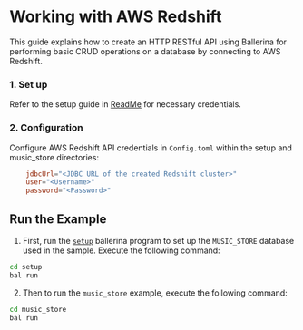 # Working with AWS Redshift

This guide explains how to create an HTTP RESTful API using Ballerina for performing basic CRUD operations on a database by connecting to AWS Redshift.

### 1. Set up

Refer to the setup guide in [ReadMe](../../../README.md) for necessary credentials.

### 2. Configuration

Configure AWS Redshift API credentials in `Config.toml` within the setup and music_store directories:

```toml
    jdbcUrl="<JDBC URL of the created Redshift cluster>"
    user="<Username>"
    password="<Password>"
```

## Run the Example

1. First, run the [`setup`](setup) ballerina program to set up the `MUSIC_STORE` database used in the sample. Execute the following command:
```bash
cd setup
bal run
```

2. Then to run the `music_store` example, execute the following command:
```bash
cd music_store
bal run
```
